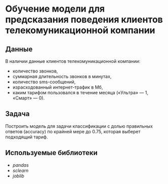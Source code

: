 # Обучение модели для предсказания поведения клиентов телекомуникационной компании


## Данные

В наличии данные клиентов телекомуникационной компании:
- количество звонков,
- суммарная длительность звонков в минутах,
- количество sms-сообщений,
- израсходованный интернет-трафик в Мб,
- каким тарифом пользовался в течение месяца («Ультра» — 1, «Смарт» — 0).

## Задача

Построить модель для задачи классификации с долью правильных ответов (accuracy) по крайней мере до 0.75, которая выберет подходящий тариф.

## Используемые библиотеки
- *pandas*
- *sclearn*
- *joblib*
